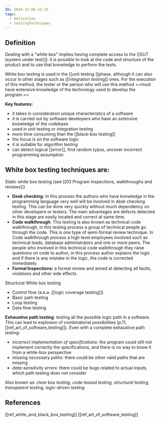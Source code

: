 ```yaml
---
ID: 2024-12-06-13:35
tags:
  - definition
  - testingTechniques
---
```

## Definition

Dealing with a "white box" implies having complete access to the [[SUT (system under test)]]: it is possible to look at the code and structure of the product and to use that knowledge to perform the tests.

White box testing is used in the [[unit testing ]]phase, although it can also occur in other stages such as [[integration testing]] ones. For the execution of this method, the tester or the person who will use this method ==must have extensive knowledge of the technology used to develop the program.==

**Key features:**
- it takes in consideration unique characteristics of a software
- it is carried out by software developers who have an extensive knowledge of the codebase
- used in unit testing or integration testing
- more time consuming than the [[black-box testing]]
- the focus is on the software logic
- it is suitable for algorithm testing
- can detect logical [[error]], find random typos, uncover incorrect programming assumption

## White box testing techniques are:

Static white box testing (see [[03 Program Inspections, walkthroughs and reviews]])
- **Desk checking**: In this process the authors who have knowledge in the programming language very well will be involved in desk checking testing. This can be done very quickly without much dependency on other developers or testers. The main advantages are defects detected in this stage are easily located and correct at same time. 
- **Code walkthrough**: This testing is also known as technical code walkthrough, in this testing process a group of technical people go through the code. This is one type of semi-formal review technique. In Code walkthrough process a high level employees involved such as technical leads, database administrators and one or more peers. The people who involved in this technical code walkthrough they raise questions on code to author, in this process author explains the logic and if there is any mistake in the logic, the code is corrected immediately
- **Formal Inspections:** a formal review and aimed at detecting all faults, violations and other side effects.

Structural White box testing
- Control flow (a.k.a. [[logic coverage testing]])
- Basic path testing
- Loop testing
- Data flow testing 

**Exhaustive path testing**: testing all the possible logic path in a software. This can lead to explosion of combinatorial possibilities (p.11, [[ref_art_of_software_testing]]). Even with a complete exhaustive path testing:
- *incorrect implementation of specifications*: the program could still not implement correctly the specifications, and there is no way to know it from a white-box perspective
- *missing necessary paths:* there could be other valid paths that are missing
- *data-sensitivity errors*: there could be bugs related to actual inputs, which path testing does not consider

Also known as: *clear box testing, code-based testing, structural testing, transparent testing, logic-driven testing*
## References
[[ref_white_and_black_box_testing]]
[[ref_art_of_software_testing]]